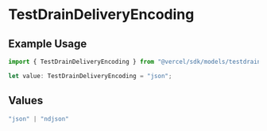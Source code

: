 # TestDrainDeliveryEncoding

## Example Usage

```typescript
import { TestDrainDeliveryEncoding } from "@vercel/sdk/models/testdrainop.js";

let value: TestDrainDeliveryEncoding = "json";
```

## Values

```typescript
"json" | "ndjson"
```